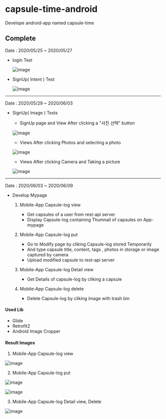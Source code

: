 # capsule-time-android
Develope android-app named capsule-time

## Complete

Date : 2020/05/25 ~ 2020/05/27

- login Test

    ![image](https://user-images.githubusercontent.com/48249549/83012171-01707400-a056-11ea-9f21-e1445105264f.png)

- SignUp( Intent ) Test

    ![image](https://user-images.githubusercontent.com/48249549/83012283-24028d00-a056-11ea-8903-81ce1ec64a5a.png)

---

Date : 2020/05/29 ~ 2020/06/03

- SignUp( Image ) Tests

    - SignUp page and View After clicking a "사진 선택" button 

    ![image](https://user-images.githubusercontent.com/48249549/83624071-21abb000-a5cd-11ea-9f6c-de9ab3756aff.png)

    - Views After clicking Photos and selecting a photo

    ![image](https://user-images.githubusercontent.com/48249549/83624443-967eea00-a5cd-11ea-94c3-31f9670dc95c.png)

    - Views After clicking Camera and Taking a picture 

    ![image](https://user-images.githubusercontent.com/48249549/83624594-c6c68880-a5cd-11ea-86db-0868fe8df43c.png)


---

Date : 2020/06/03 ~ 2020/06/09


- Develop Mypage

    1. Mobile-App Capsule-log view 
        - Get capsules of a user from rest-api server 
        - Display Capsule-log containing Thumnail of capsules on App-mypage 

    2. Mobile-App Capsule-log put
        - Go to Modify page by cliking Capsule-log stored Temporarily
        - And type capsule title, content, tags , photos in storage or image captured by camera
        - Upload modified capsule to rest-api server

    3. Mobile-App Capsule-log Detail view
        - Get Details of capsule-log by cliking a capsule

    4. Mobile-App Capsule-log delete
        - Delete Capsule-log by cliking image with trash bin 



#### Used Lib

- Glide
- Retrofit2
- Android Image Cropper

#### Result Images

1. Mobile-App Capsule-log view 

![image](https://user-images.githubusercontent.com/48249549/84153746-3bebff00-aaa1-11ea-9db6-6398b9e4ef70.png)

2. Mobile-App Capsule-log put

![image](https://user-images.githubusercontent.com/48249549/84154362-f8de5b80-aaa1-11ea-8148-fa6e558ac04e.png)


![image](https://user-images.githubusercontent.com/48249549/84154426-10b5df80-aaa2-11ea-948b-1ada34c03c12.png)

3. Mobile-App Capsule-log Detail view, Delete

![image](https://user-images.githubusercontent.com/48249549/84154553-393dd980-aaa2-11ea-8426-8a190ac37462.png)